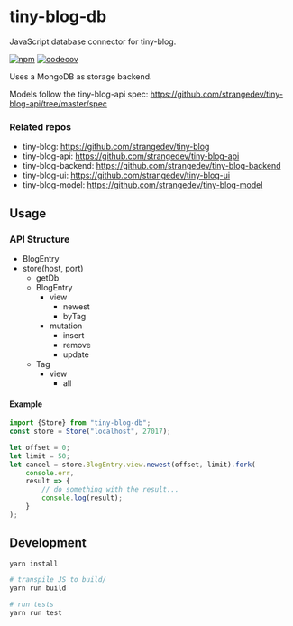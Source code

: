 # tiny-blog-db

JavaScript database connector for tiny-blog.

[![npm](https://img.shields.io/npm/v/tiny-blog-db.svg)](https://www.npmjs.com/package/tiny-blog-db) [![codecov](https://codecov.io/gh/strangedev/tiny-blog-db/branch/master/graph/badge.svg)](https://codecov.io/gh/strangedev/tiny-blog-db)

Uses a MongoDB as storage backend.

Models follow the tiny-blog-api spec: https://github.com/strangedev/tiny-blog-api/tree/master/spec

### Related repos

 - tiny-blog: https://github.com/strangedev/tiny-blog 
 - tiny-blog-api: https://github.com/strangedev/tiny-blog-api
 - tiny-blog-backend: https://github.com/strangedev/tiny-blog-backend
 - tiny-blog-ui: https://github.com/strangedev/tiny-blog-ui
 - tiny-blog-model: https://github.com/strangedev/tiny-blog-model

## Usage

### API Structure

- BlogEntry
- store(host, port)
    - getDb
    - BlogEntry
        - view
            - newest
            - byTag
        - mutation
            - insert
            - remove
            - update
    - Tag
        - view
            - all

#### Example

```javascript
import {Store} from "tiny-blog-db";
const store = Store("localhost", 27017);

let offset = 0;
let limit = 50;
let cancel = store.BlogEntry.view.newest(offset, limit).fork(
    console.err,
    result => {
        // do something with the result...
        console.log(result);
    }
);

```

## Development

```bash
yarn install

# transpile JS to build/
yarn run build

# run tests
yarn run test
```
